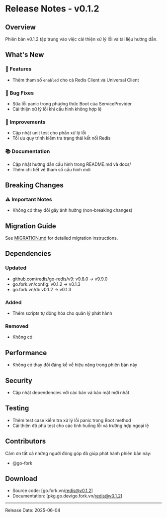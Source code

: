 # Release Notes - v0.1.2

## Overview
Phiên bản v0.1.2 tập trung vào việc cải thiện xử lý lỗi và tài liệu hướng dẫn.

## What's New
### 🚀 Features
- Thêm tham số `enabled` cho cả Redis Client và Universal Client

### 🐛 Bug Fixes
- Sửa lỗi panic trong phương thức Boot của ServiceProvider
- Cải thiện xử lý lỗi khi cấu hình không hợp lệ

### 🔧 Improvements
- Cập nhật unit test cho phần xử lý lỗi
- Tối ưu quy trình kiểm tra trạng thái kết nối Redis

### 📚 Documentation
- Cập nhật hướng dẫn cấu hình trong README.md và docs/
- Thêm chi tiết về tham số cấu hình mới

## Breaking Changes
### ⚠️ Important Notes
- Không có thay đổi gây ảnh hưởng (non-breaking changes)

## Migration Guide
See [MIGRATION.md](./MIGRATION.md) for detailed migration instructions.

## Dependencies
### Updated
- github.com/redis/go-redis/v9: v9.8.0 → v9.9.0
- go.fork.vn/config: v0.1.2 → v0.1.3
- go.fork.vn/di: v0.1.2 → v0.1.3

### Added
- Thêm scripts tự động hóa cho quản lý phát hành

### Removed
- Không có

## Performance
- Không có thay đổi đáng kể về hiệu năng trong phiên bản này

## Security
- Cập nhật dependencies với các bản vá bảo mật mới nhất

## Testing
- Thêm test case kiểm tra xử lý lỗi panic trong Boot method
- Cải thiện độ phủ test cho các tình huống lỗi và trường hợp ngoại lệ

## Contributors
Cảm ơn tất cả những người đóng góp đã giúp phát hành phiên bản này:
- @go-fork

## Download
- Source code: [go.fork.vn/redis@v0.1.2]
- Documentation: [pkg.go.dev/go.fork.vn/redis@v0.1.2]

---
Release Date: 2025-06-04
